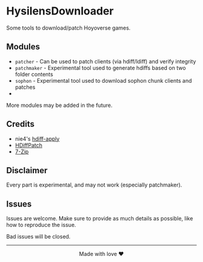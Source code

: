 # HysilensDownloader
Some tools to download/patch Hoyoverse games.

## Modules
- `patcher` - Can be used to patch clients (via hdiff/ldiff) and verify integrity
- `patchmaker` - Experimental tool used to generate hdiffs based on two folder contents
- `sophon` - Experimental tool used to download sophon chunk clients and patches
- 
More modules may be added in the future.

## Credits
- nie4's [hdiff-apply](https://github.com/nie4/hdiff-apply/)
- [HDiffPatch](https://github.com/sisong/HDiffPatch)
- [7-Zip](https://7-zip.org/)

## Disclaimer
Every part is experimental, and may not work (especially patchmaker). 

## Issues
Issues are welcome. Make sure to provide as much details as possible, like how to reproduce the issue.

Bad issues will be closed. 

---
<div align="center">
Made with love ❤️
</div>
